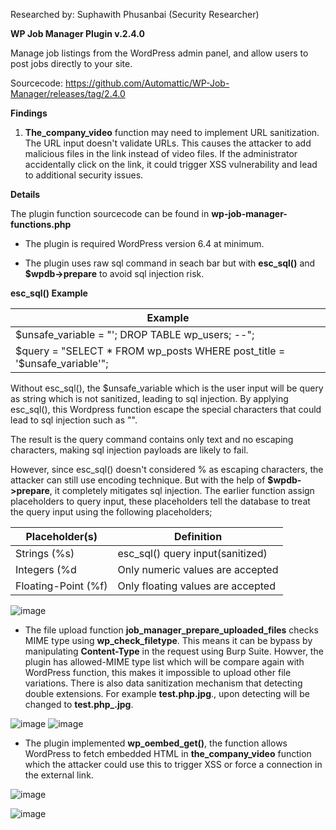 Researched by: Suphawith Phusanbai (Security Researcher)

**WP Job Manager Plugin v.2.4.0**

Manage job listings from the WordPress admin panel, and allow users to post jobs directly to your site.

Sourcecode: https://github.com/Automattic/WP-Job-Manager/releases/tag/2.4.0

**Findings**

1. **The_company_video** function may need to implement URL sanitization. The URL input doesn't validate URLs. This causes the attacker to add malicious files in the link instead of video files. If the administrator accidentally click on the link, it could  trigger XSS vulnerability and lead to additional security issues.

**Details**

The plugin function sourcecode can be found in **wp-job-manager-functions.php**

- The plugin is required WordPress version 6.4 at minimum. 

- The plugin uses raw sql command in seach bar but with **esc_sql()** and **$wpdb->prepare** to avoid sql injection risk.

**esc_sql() Example**

| Example   |
| -------------  |
| $unsafe_variable = "'; DROP TABLE wp_users; --";|
| $query = "SELECT * FROM wp_posts WHERE post_title = '$unsafe_variable'";|

Without esc_sql(), the $unsafe_variable which is the user input will be query as string which is not sanitized, leading to sql injection.
By applying esc_sql(), this Wordpress function escape the special characters that could lead to sql injection such as "". 

The result is the query command contains only text and no escaping characters, making sql injection payloads are likely to fail.

However, since esc_sql() doesn't considered % as escaping characters, the attacker can still use encoding technique. But with the help of **$wpdb->prepare**, it completely mitigates sql injection. The earlier function assign placeholders to query input, these placeholders tell the database to treat the query input using the following placeholders;


| Placeholder(s)   | Definition |
| -------------  | -------------  |
| Strings (%s)| esc_sql() query input(sanitized) |
| Integers (%d  | Only numeric values are accepted|
| Floating-Point (%f)  | Only floating values are accepted |

![image](https://github.com/user-attachments/assets/a4c38111-a61e-4895-bed3-80bfb229efc8)

- The file upload function **job_manager_prepare_uploaded_files** checks MIME type using **wp_check_filetype**. This means it can be bypass by manipulating **Content-Type** in the request using Burp Suite. Howver, the plugin has allowed-MIME type list which will be compare again with WordPress function, this makes it impossible to upload other file variations. There is also data sanitization mechanism that detecting double extensions. For example **test.php.jpg**., upon detecting will be changed to **test.php_.jpg**. 

![image](https://github.com/user-attachments/assets/2191fd63-ad57-4522-98f1-c03d085e9ed4)
![image](https://github.com/user-attachments/assets/e5fa866c-6674-4e0a-b8f8-3e54580a795d)

- The plugin implemented **wp_oembed_get()**, the function allows WordPress to fetch embedded HTML in **the_company_video** function which the attacker could use this to trigger XSS or force a connection in the external link.

![image](https://github.com/user-attachments/assets/edbfb7d5-eba3-4e67-a08e-2b1d2005fede)

![image](https://github.com/user-attachments/assets/ae11a8e1-f671-4722-993d-e5dec4e58801)








  
 
